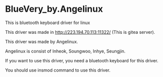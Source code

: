 # BlueVery_by.Angelinux
This is bluetooth keyboard driver for linux

This driver was made in http://223.194.70.113:11322/  (This is gitea server).

This driver was made by Angelinux.

Angelinux is consist of Inheok, Soungwoo, Inhye, Seungjin.

If you want to use this driver, you need a bluetooth keyboard for this driver.

You should use insmod command to use this driver.
